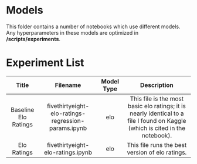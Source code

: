 # Models
This folder contains a number of notebooks which use different models. Any hyperparameters in these models are optimized in **/scripts/experiments**. 

# Experiment List

| Title | Filename | Model Type | Description |
| :---:   | :---: | :---: | :---: |
| Baseline Elo Ratings | fivethirtyeight-elo-ratings-regression-params.ipynb   | elo | This file is the most basic elo ratings; it is nearly identical to a file I found on Kaggle (which is cited in the notebook). |
| Elo Ratings | fivethirtyeight-elo-ratings.ipynb   | elo | This file runs the best version of elo ratings. |